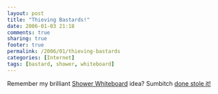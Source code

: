 ```yaml
---
layout: post
title: "Thieving Bastards!"
date: 2006-01-03 21:18
comments: true
sharing: true
footer: true
permalink: /2006/01/thieving-bastards
categories: [Internet]
tags: [bastard, shower, whiteboard]
---
```

Remember my brilliant <a href="/2005/09/shower-whiteboard">Shower Whiteboard</a> idea?  Sumbitch <a href="http://store.yahoo.com/rwg/ershownottab.html">done stole it!</a>
